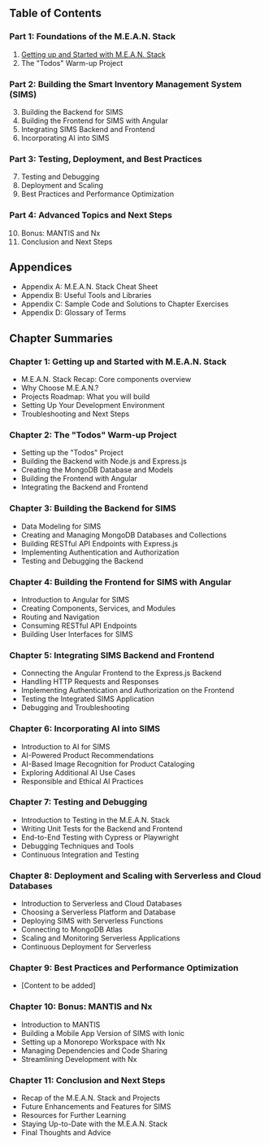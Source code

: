 ## Table of Contents

### Part 1: Foundations of the M.E.A.N. Stack
1. [Getting up and Started with M.E.A.N. Stack](ch1.1-getting-up-and-started-with-mean-stack.md)
2. The "Todos" Warm-up Project

### Part 2: Building the Smart Inventory Management System (SIMS)
3. Building the Backend for SIMS
4. Building the Frontend for SIMS with Angular
5. Integrating SIMS Backend and Frontend
6. Incorporating AI into SIMS

### Part 3: Testing, Deployment, and Best Practices
7. Testing and Debugging
8. Deployment and Scaling
9. Best Practices and Performance Optimization

### Part 4: Advanced Topics and Next Steps
10. Bonus: MANTIS and Nx
11. Conclusion and Next Steps

## Appendices
- Appendix A: M.E.A.N. Stack Cheat Sheet
- Appendix B: Useful Tools and Libraries
- Appendix C: Sample Code and Solutions to Chapter Exercises
- Appendix D: Glossary of Terms

## Chapter Summaries

### Chapter 1: Getting up and Started with M.E.A.N. Stack
- M.E.A.N. Stack Recap: Core components overview
- Why Choose M.E.A.N.?
- Projects Roadmap: What you will build
- Setting Up Your Development Environment
- Troubleshooting and Next Steps

### Chapter 2: The "Todos" Warm-up Project
- Setting up the "Todos" Project
- Building the Backend with Node.js and Express.js
- Creating the MongoDB Database and Models
- Building the Frontend with Angular
- Integrating the Backend and Frontend

### Chapter 3: Building the Backend for SIMS
- Data Modeling for SIMS
- Creating and Managing MongoDB Databases and Collections
- Building RESTful API Endpoints with Express.js
- Implementing Authentication and Authorization
- Testing and Debugging the Backend

### Chapter 4: Building the Frontend for SIMS with Angular
- Introduction to Angular for SIMS
- Creating Components, Services, and Modules
- Routing and Navigation
- Consuming RESTful API Endpoints
- Building User Interfaces for SIMS

### Chapter 5: Integrating SIMS Backend and Frontend
- Connecting the Angular Frontend to the Express.js Backend
- Handling HTTP Requests and Responses
- Implementing Authentication and Authorization on the Frontend
- Testing the Integrated SIMS Application
- Debugging and Troubleshooting

### Chapter 6: Incorporating AI into SIMS
- Introduction to AI for SIMS
- AI-Powered Product Recommendations
- AI-Based Image Recognition for Product Cataloging
- Exploring Additional AI Use Cases
- Responsible and Ethical AI Practices

### Chapter 7: Testing and Debugging
- Introduction to Testing in the M.E.A.N. Stack
- Writing Unit Tests for the Backend and Frontend
- End-to-End Testing with Cypress or Playwright
- Debugging Techniques and Tools
- Continuous Integration and Testing

### Chapter 8: Deployment and Scaling with Serverless and Cloud Databases
- Introduction to Serverless and Cloud Databases
- Choosing a Serverless Platform and Database
- Deploying SIMS with Serverless Functions
- Connecting to MongoDB Atlas
- Scaling and Monitoring Serverless Applications
- Continuous Deployment for Serverless

### Chapter 9: Best Practices and Performance Optimization
- [Content to be added]

### Chapter 10: Bonus: MANTIS and Nx
- Introduction to MANTIS
- Building a Mobile App Version of SIMS with Ionic
- Setting up a Monorepo Workspace with Nx
- Managing Dependencies and Code Sharing
- Streamlining Development with Nx

### Chapter 11: Conclusion and Next Steps
- Recap of the M.E.A.N. Stack and Projects
- Future Enhancements and Features for SIMS
- Resources for Further Learning
- Staying Up-to-Date with the M.E.A.N. Stack
- Final Thoughts and Advice
